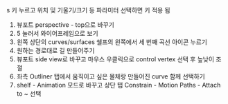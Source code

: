 s 키 누르고 위치 및 기울기/크기 등 파라미터 선택하면 키 적용 됨

1. 뷰포트 perspective - top으로 바꾸기
2. 5 눌러서 와이어프레임으로 보기
3. 왼쪽 상단의 curves/surfaces 쉘프의 왼쪽에서 세 번째 곡선 아이콘 누르기
4. 원하는 경로대로 길 만들어주기
5. 뷰포트 side view로 바꾸고 마우스 우클릭으로 control vertex 선택 후 높낮이 조절
6. 좌측 Outliner 탭에서 움직이고 싶은 물체랑 만들어진 curve 함께 선택하기
7. shelf - Animation 모드로 바꾸고 상단 탭 Constrain - Motion Paths - Attach to ~ 선택
